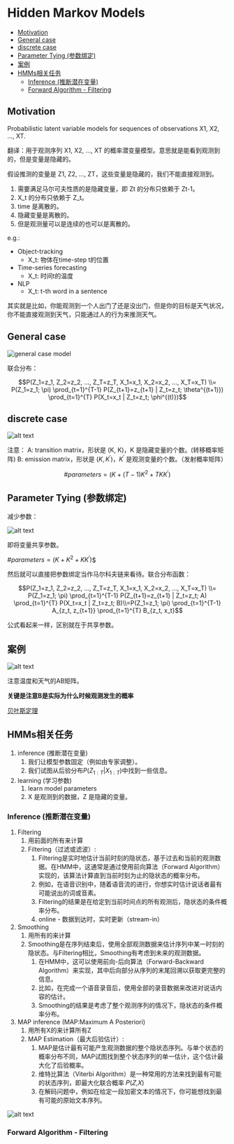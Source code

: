 # Hidden Markov Models

- [Motivation](#motivation)
- [General case](#general-case)
- [discrete case](#discrete-case)
- [Parameter Tying (参数绑定)](#parameter-tying-参数绑定)
- [案例](#案例)
- [HMMs相关任务](#hmms相关任务)
  - [Inference (推断潜在变量)](#inference-推断潜在变量)
  - [Forward Algorithm - Filtering](#forward-algorithm---filtering)


## Motivation

Probabilistic latent variable models for sequences of observations X1, X2, ..., XT.

翻译：用于观测序列 X1, X2, ..., XT 的概率潜变量模型。意思就是能看到观测到的，但是变量是隐藏的。

假设推测的变量是 Z1, Z2, ..., ZT，这些变量是隐藏的，我们不能直接观测到。

1. 需要满足马尔可夫性质的是隐藏变量，即 Zt 的分布只依赖于 Zt-1。
2. X_t 的分布只依赖于 Z_t。
3. time 是离散的。
4. 隐藏变量是离散的。
5. 但是观测量可以是连续的也可以是离散的。

e.g.:
* Object-tracking
  * X_t: 物体在time-step t的位置
* Time-series forecasting
  * X_t: 时间t的温度
* NLP
  * X_t: t-th word in a sentence

其实就是比如，你能观测到一个人出门了还是没出门，但是你的目标是天气状况，你不能直接观测到天气，只能通过人的行为来推测天气。

## General case
![general case model](_attachments/Hidden_Markov_Models/image.png)

联合分布：

$$P(Z_1=z_1, Z_2=z_2, ..., Z_T=z_T, X_1=x_1, X_2=x_2, ..., X_T=x_T) \\= P(Z_1=z_1; \pi) \prod_{t=1}^{T-1} P(Z_{t+1}=z_{t+1} | Z_t=z_t; \theta^{(t+1)}) \prod_{t=1}^{T} P(X_t=x_t | Z_t=z_t; \phi^{(t)})$$

## discrete case

![alt text](_attachments/Hidden_Markov_Models/image-1.png)

注意：
A: transition matrix，形状是 (K, K)，K 是隐藏变量的个数。(转移概率矩阵)
B: emission matrix，形状是 $(K, K^\prime)$，$K^\prime$ 是观测变量的个数。（发射概率矩阵）

$$\#parameters=(K +(T-1)K^2 + TKK^\prime)$$

## Parameter Tying (参数绑定)

减少参数：

![alt text](_attachments/Hidden_Markov_Models/image-2.png)

即将变量共享参数。

$\#parameters=(K + K^2 + KK^\prime)$$

然后就可以直接把参数绑定当作马尔科夫链来看待。联合分布函数：

$$P(Z_1=z_1, Z_2=z_2, ..., Z_T=z_T, X_1=x_1, X_2=x_2, ..., X_T=x_T) \\= P(Z_1=z_1; \pi) \prod_{t=1}^{T-1} P(Z_{t+1}=z_{t+1} | Z_t=z_t; A) \prod_{t=1}^{T} P(X_t=x_t | Z_t=z_t; B)\\=P(Z_1=z_1; \pi) \prod_{t=1}^{T-1} A_{z_t, z_{t+1}} \prod_{t=1}^{T} B_{z_t, x_t}$$

公式看起来一样，区别就在于共享参数。

## 案例

![alt text](_attachments/Hidden_Markov_Models/image-3.png)

注意温度和天气的AB矩阵。

**关键是注意B是实际为什么时候观测发生的概率**

[贝叶斯定理](../../../其他学科知识积累/Maths/贝叶斯定理.md)

## HMMs相关任务

1. inference (推断潜在变量)
   1. 我们让模型参数固定（例如由专家调整）。
   2. 我们试图从后验分布$P(Z_{1:T}|X_{1:T})$中找到一些信息。
2. learning (学习参数)
   1. learn model parameters
   2. X 是观测到的数据，Z 是隐藏的变量。

### Inference (推断潜在变量)

1. Filtering
   1. 用前面的所有来计算
   2. Filtering（过滤或滤波）:
      1. Filtering是实时地估计当前时刻的隐状态，基于过去和当前的观测数据。在HMM中，这通常是通过使用前向算法（Forward Algorithm）实现的，该算法计算直到当前时刻为止的隐状态的概率分布。
      2. 例如，在语音识别中，随着语音流的进行，你想实时估计说话者最有可能说出的词或音素。
      3. Filtering的结果是在给定到当前时间点的所有观测后，隐状态的条件概率分布。
      4. online - 数据到达时，实时更新（stream-in）
2. Smoothing
   1. 用所有的来计算
   2. Smoothing是在序列结束后，使用全部观测数据来估计序列中某一时刻的隐状态。与Filtering相比，Smoothing有考虑到未来的观测数据。
      1. 在HMM中，这可以使用前向-后向算法（Forward-Backward Algorithm）来实现，其中后向部分从序列的末尾回溯以获取更完整的信息。
      2. 比如，在完成一个语音录音后，使用全部的录音数据来改进对说话内容的估计。
      3. Smoothing的结果是考虑了整个观测序列的情况下，隐状态的条件概率分布。
3. MAP inference (MAP:Maximum A Posteriori)
   1. 用所有X的来计算所有Z
   2. MAP Estimation（最大后验估计）:
      1. MAP是估计最有可能产生观测数据的整个隐状态序列。与单个状态的概率分布不同，MAP试图找到整个状态序列的单一估计，这个估计最大化了后验概率。
      2. 维特比算法（Viterbi Algorithm）是一种常用的方法来找到最有可能的状态序列，即最大化联合概率 𝑃(𝑍,𝑋)
      3. 在解码问题中，例如在给定一段加密文本的情况下，你可能想找到最有可能的原始文本序列。

![alt text](_attachments/Hidden_Markov_Models/image-4.png)

### Forward Algorithm - Filtering

